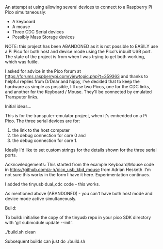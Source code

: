 An attempt at using allowing several devices to connect to a Raspberry Pi Pico simultaneously:

* A keyboard
* A mouse
* Three CDC Serial devices
* Possibly Mass Storage devices

NOTE: this project has been ABANDONED as it is not possible to EASILY use a Pi
Pico for both host and device mode using the Pico's inbuilt USB port. The state
of the project is from when I was trying to get both working, which was futile.

I asked for advice in the Pico forum at
https://forums.raspberrypi.com/viewtopic.php?t=359363 and thanks to helpful
replies from DrDnar and hippy, I've decided that to keep the hardware as simple
as possible, I'll use two Picos, one for the CDC links, and another for the
Keyboard / Mouse. They'll be connected by emulated Transputer links.

Initial ideas...

This is for the transputer-emulator project, when it's embedded on a Pi Pico. The three serial devices are for:

1) the link to the host computer
2) the debug connection for core 0 and
3) the debug connection for core 1.

Ideally I'd like to set custom strings for the details shown for the three serial ports.

Acknowledgements:
This started from the example Keyboard/Mouse code in
https://github.com/a-h/pico_usb_kbd_mouse from Adrian Hesketh. I'm not sure
this works in the form I have it here. Experimentation continues.

I added the tinyusb dual_cdc code - this works.

As mentioned above (ABANDONED) - you can't have both host mode and device mode active simultaneously.

Build:

To build: initialise the copy of the tinyusb repo in your pico SDK directory with
'git submodule update --init'.

./build.sh clean

Subsequent builds can just do ./build.sh




